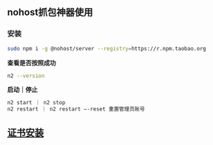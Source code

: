 ## nohost抓包神器使用

### 安装
```bash
sudo npm i -g @nohost/server --registry=https://r.npm.taobao.org
```
**查看是否按照成功**
```bash
n2 --version
```

**启动｜停止**
```bash
n2 start ｜ n2 stop
n2 restart ｜ n2 restart —-reset 重置管理员账号
```

## [证书安装](https://mp.weixin.qq.com/s?__biz=MzUxNjQ1NjMwNw==&mid=2247485085&idx=1&sn=5418e3affd819811388632147f579c31&scene=21#wechat_redirect)